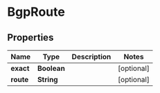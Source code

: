 

# BgpRoute


## Properties

| Name | Type | Description | Notes |
|------------ | ------------- | ------------- | -------------|
|**exact** | **Boolean** |  |  [optional] |
|**route** | **String** |  |  [optional] |



